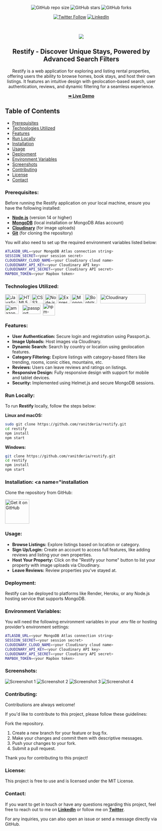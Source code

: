 <div align="center">
  
  ![GitHub repo size](https://img.shields.io/badge/repo_size-30_MB-gold)
![GitHub stars](https://img.shields.io/github/stars/RanitDERIA/restify?style=social)
![GitHub forks](https://img.shields.io/github/forks/RanitDERIA/restify?style=social)

[![Twitter Follow](https://img.shields.io/twitter/follow/DeriaRanit?style=social)](https://twitter.com/intent/follow?screen_name=DeriaRanit)
[![LinkedIn](https://img.shields.io/badge/LinkedIn%20%40ranit--deria-blue?style=flat-square)](https://www.linkedin.com/in/ranit-deria-916864257/)


  <br />
  <br />
  
  <img src="./readme-images/brand1.png" />

  <h2 align="center">Restify - Discover Unique Stays, Powered by Advanced Search Filters</h2>

  Restify is a web application for exploring and listing rental properties, offering users the ability to browse homes, book stays, and host their own listings. It features an intuitive design with geolocation-based search, user authentication, reviews, and dynamic filtering for a seamless experience.<br />
  
<a href="https://restify-9ua6.onrender.com/listings"><strong>➥ Live Demo</strong></a>

</div>

## Table of Contents

- [Prerequisites](#prerequisites)
- [Technologies Utilized](#technologies-utilized)
- [Features](#features)
- [Run Locally](#run-locally)
- [Installation](#installation)
- [Usage](#usage)
- [Deployment](#deployment)
- [Environment Variables](#environment-variables)
- [Screenshots](#screenshots)
- [Contributing](#contributing)
- [License](#license)
- [Contact](#contact)

### Prerequisites:<a name="prerequisites"></a>

Before running the Restify application on your local machine, ensure you have the following installed:

- **[Node.js](https://nodejs.org/)** (version 14 or higher)
- **[MongoDB](https://www.mongodb.com/try/download/community)** (local installation or MongoDB Atlas account)
- **[Cloudinary](https://cloudinary.com/)** (for image uploads)
- **[Git](https://git-scm.com/)** (for cloning the repository)

You will also need to set up the required environment variables listed below:

```bash
ATLASDB_URL=<your MongoDB Atlas connection string>
SESSION_SECRET=<your session secret>
CLOUDINARY_CLOUD_NAME=<your Cloudinary cloud name>
CLOUDINARY_API_KEY=<your Cloudinary API key>
CLOUDINARY_API_SECRET=<your Cloudinary API secret>
MAPBOX_TOKEN=<your Mapbox token>
```
### Technologies Utilized: <a name="technologies-utilized"></a>
<div style="display: inline_block"> <img align="center" alt="JavaScript" height="30" width="40" src="https://raw.githubusercontent.com/devicons/devicon/master/icons/javascript/javascript-plain.svg"> 
<img align="center" alt="HTML5" height="30" width="40" src="https://raw.githubusercontent.com/devicons/devicon/master/icons/html5/html5-original.svg"> 
<img align="center" alt="CSS3" height="30" width="40" src="https://raw.githubusercontent.com/devicons/devicon/master/icons/css3/css3-original.svg"> 
<img align="center" alt="Node.js" height="30" width="40" src="https://raw.githubusercontent.com/devicons/devicon/master/icons/nodejs/nodejs-original.svg"> 
<img align="center" alt="Express.js" height="30" width="40" src="https://raw.githubusercontent.com/devicons/devicon/master/icons/express/express-original.svg"> 
<img align="center" alt="MongoDB" height="30" width="40" src="https://raw.githubusercontent.com/devicons/devicon/master/icons/mongodb/mongodb-original.svg"> 
<img align="center" alt="Bootstrap" height="30" width="40" src="https://raw.githubusercontent.com/devicons/devicon/master/icons/bootstrap/bootstrap-plain.svg"> &nbsp;
<img align="center" alt="Cloudinary" height="30" width="150" src="https://upload.wikimedia.org/wikipedia/commons/thumb/b/b2/Cloudinary_logo.svg/234px-Cloudinary_logo.svg.png?20220510233823">&nbsp;&nbsp;
<img align="center" alt="amazon" height="30" width="45" src="./readme-images/aws.png">&nbsp;&nbsp;
<img align="center" alt="passport" height="30" width="60" src="https://www.passportjs.org/images/PassportJS.svg">&nbsp;
<img align="center" alt="npm-packages" height="40" width="40" src="./readme-images/npm.png">&nbsp;

### Features: <a name="features"></a>
* **User Authentication:** Secure login and registration using Passport.js.
* **Image Uploads:** Host images via Cloudinary.
* **Dynamic Search:** Search by country or location using geolocation features.
* **Category Filtering:** Explore listings with category-based filters like trending, rooms, iconic cities, mountains, etc.
* **Reviews:** Users can leave reviews and ratings on listings.
* **Responsive Design:** Fully responsive design with support for mobile and tablet devices.
* **Security:** Implemented using Helmet.js and secure MongoDB sessions.

### Run Locally: <a name="run-locally"></a>
To run **Restify** locally, follow the steps below:

**Linux and macOS:**
```bash
sudo git clone https://github.com/ranitderia/restify.git
cd restify
npm install
npm start
```

**Windows:**
```bash
git clone https://github.com/ranitderia/restify.git
cd restify
npm install
npm start
```

### Installation: <a name="installation</a>
Clone the repository from GitHub:

<img src="https://github.com/machiav3lli/oandbackupx/blob/034b226cea5c1b30eb4f6a6f313e4dadcbb0ece4/badge_github.png" alt="Get it on GitHub" height="80">

### Usage: <a name="usage"></a>
* **Browse Listings:** Explore listings based on location or category.
* **Sign Up/Login:** Create an account to access full features, like adding reviews and listing your own properties.
* **Host Your Property:** Click on the "Restify your home" button to list your property with image uploads via Cloudinary.
* **Leave Reviews:** Review properties you’ve stayed at.

### Deployment: <a name="deployment"></a>
Restify can be deployed to platforms like Render, Heroku, or any Node.js hosting service that supports MongoDB.

### Environment Variables: <a name="environment-variables"></a>
You will need the following environment variables in your .env file or hosting provider’s environment settings:

```bash
ATLASDB_URL=<your MongoDB Atlas connection string>
SESSION_SECRET=<your session secret>
CLOUDINARY_CLOUD_NAME=<your Cloudinary cloud name>
CLOUDINARY_API_KEY=<your Cloudinary API key>
CLOUDINARY_API_SECRET=<your Cloudinary API secret>
MAPBOX_TOKEN=<your Mapbox token>
```

### Screenshots: <a name="screenshots"></a>
![Screenshot 1](./readme-images/2.png)
![Screenshot 2](./readme-images/1.png)
![Screenshot 3](./readme-images/3.png)
![Screenshot 4](./readme-images/4.png)

### Contributing: <a name="contributing"></a>
Contributions are always welcome!

If you'd like to contribute to this project, please follow these guidelines:

Fork the repository.
1. Create a new branch for your feature or bug fix.
2. Make your changes and commit them with descriptive messages.
3. Push your changes to your fork.
4. Submit a pull request.

Thank you for contributing to this project!

### License: <a name="license"></a>
This project is free to use and is licensed under the MIT License.

### Contact: <a name="contact"></a>

If you want to get in touch or have any questions regarding this project, feel free to reach out to me on **[LinkedIn](https://www.linkedin.com/in/ranit-deria-916864257/)** or follow me on **[Twitter](https://twitter.com/DeriaRanit)**.

For any inquiries, you can also open an issue or send a message directly via GitHub.
